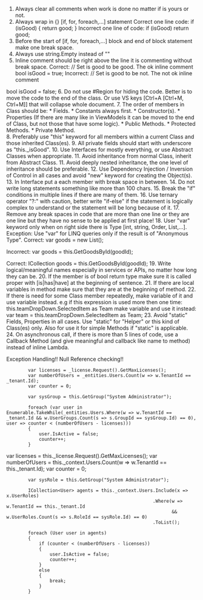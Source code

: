 1. Always clear all comments when work is done no matter if is yours or not.
2. Always wrap in {} [if, for, foreach,…] statement
Correct one line code: 
if (isGood) { return good; }
Incorrect one line of code:
if (isGood) return good;
3. Before the start of [if, for, foreach,…] block and end of block statement make one break space.
4. Always use string.Empty instead of ""
5. Inline comment should be right above the line it is commenting without break space.
Correct:
// Set is good to be good. The ok inline comment
bool isGood = true;
Incorrect:
// Set is good to be not. The not ok inline comment

bool isGood = false;
6. Do not use #Region for hiding the code. Better is to move the code to the end of the class. Or use VS keys [Ctrl+A [Ctrl+M, Ctrl+M]] that will collapse whole document.
7. The order of members in Class should be:
	* Fields.
		* Constants always first. 
	* Constructor(s).
	* Properties (If there are many like in ViewModels it can be moved to the end of Class, but not those that have some logic).
	* Public Methods.
	* Protected Methods.
	* Private Method.	
8. Preferably use "this" keyword for all members within a current Class and those inherited Class(es).
9. All private fields should start with underscore as "this._isGood". 
10. Use Interfaces for mostly everything, or use Abstract Classes when appropriate.
11. Avoid inheritance from normal Class, inherit from Abstract Class.
11. Avoid deeply nested inheritance, the one level of inheritance should be preferable.
12. Use Dependency Injection / Inversion of Control in all cases and avoid "new" keyword for creating the Object(s).
13. In Interface put a each member with break space in between.
14. Do not write long statements something like more than 100 chars.
15. Break the "if" conditions in multiple lines if there are many of them.
16. Use ternary operator "?:" with caution, better write "if-else" if the statement is logically complex to understand or the statement will be long because of it.
17. Remove any break spaces in code that are more than one line or they are one line but they have no sense to be applied at first place! 
18. User "var" keyword only when on right side there is Type [int, string, Order, List<Order>,…].
Exception: Use "var" for LINQ queries only if the result is of "Anonymous Type".
Correct:
var goods = new List<Good>();

Incorrect:
var goods = this.GetGoodsById(goodId);  

Correct:
ICollection<Good> goods = this.GetGoodsById(goodId);
19. Write logical/meaningful names especially in services or APIs, no matter how long they can be.
20. If the member is of bool return type make sure it is called proper with [is|has|have] at the beginning of sentence. 
21. If there are local variables in method make sure that they are at the beginning of method.
22. If there is need for some Class member repeatedly, make variable of it and use variable instead.
e.g if this expression is used more then one time:
this.teamDropDown.SelectedItem as Team
make variable and use it instead:
var team = this.teamDropDown.SelectedItem as Team;
23. Avoid "static" Fields, Properties in all cases. Use "static" for "Helper" or this kind of Class(es) only. Also for use it for simple Methods if "static" is applicable.
24. On asynchronous call, if there is more than 5 lines of code, use a Callback Method (and give meaningful and callback like name to method) instead of inline Lambda. 


Exception Handling!!
Null Reference checking!!

            var licenses = _license.Request().GetMaxLicenses();            var numberOfUsers = _entities.Users.Count(w => w.TenantId == _tenant.Id);            var counter = 0;            var sysGroup = this.GetGroup("System Administrator");            foreach (var user in Enumerable.TakeWhile(_entities.Users.Where(w => w.TenantId == _tenant.Id && w.UserGroups.Count(s => s.GroupId == sysGroup.Id) == 0), user => counter < (numberOfUsers - licenses)))            {                user.IsActive = false;                counter++;            }


 var licenses = this._license.Request().GetMaxLicenses();            var numberOfUsers = this._context.Users.Count(w => w.TenantId == this._tenant.Id);            var counter = 0;            var sysRole = this.GetGroup("System Administrator");            ICollection<User> agents = this._context.Users.Include(x => x.UserRoles)                                                          .Where(w => w.TenantId == this._tenant.Id                                                                  && w.UserRoles.Count(s => s.RoleId == sysRole.Id) == 0)                                                          .ToList();            foreach (User user in agents)            {                if (counter < (numberOfUsers - licenses))                {                    user.IsActive = false;                    counter++;                }                else                {                    break;                }            }
